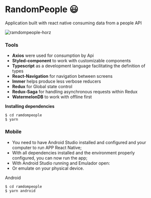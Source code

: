 # RandomPeople 😃
Application built with react native consuming data from a people API

![ramdompeople-horz](https://user-images.githubusercontent.com/50254416/156847563-5c4242f3-940d-4140-bad6-590e8c3e1853.jpg)

### Tools
- **Axios** were used for consumption by Api
- **Styled-component** to work with customizable components
- **Typescript** as a development language facilitating the definition of types
- **React-Navigation** for navigation between screens
- **Immer** helps produce less verbose reducers
- **Redux** for Global state control
- **Redux-Saga** for handling asynchronous requests within Redux
- **WatermelonDB** to work with offline first


**Installing dependencies**

```
$ cd ramdompeople 
$ yarn 
```

### Mobile
* You need to have Android Studio installed and configured and your computer to run APP React Native;
* With all dependencies installed and the environment properly configured, you can now run the app;
* With Android Studio running and Emulador open:
* Or emulate on your physical device.


Android

```
$ cd ramdompeople 
$ yarn android 
```

